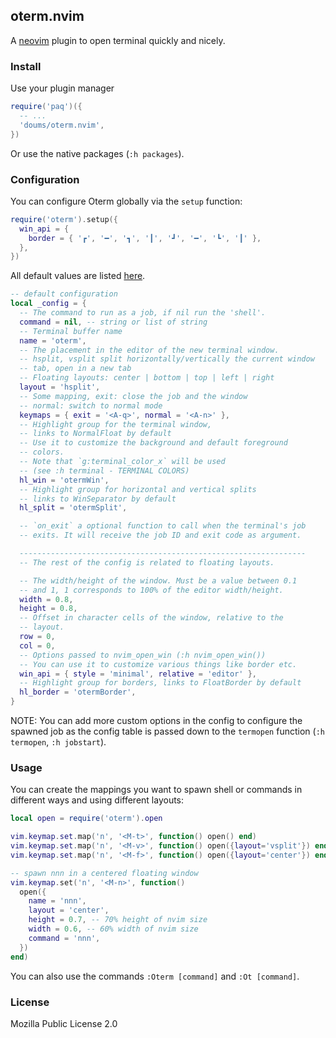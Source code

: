 ## oterm.nvim

A [neovim](https://neovim.io/) plugin to open terminal quickly and
nicely.

### Install

Use your plugin manager

```lua
require('paq')({
  -- ...
  'doums/oterm.nvim',
})
```

Or use the native packages (`:h packages`).

### Configuration

You can configure Oterm globally via the `setup` function:

```lua
require('oterm').setup({
  win_api = {
    border = { '┏', '━', '┓', '┃', '┛', '━', '┗', '┃' },
  },
})
```

All default values are listed
[here](https://github.com/doums/oterm.nvim/blob/main/lua/oterm/config.lua).

```lua
-- default configuration
local _config = {
  -- The command to run as a job, if nil run the 'shell'.
  command = nil, -- string or list of string
  -- Terminal buffer name
  name = 'oterm',
  -- The placement in the editor of the new terminal window.
  -- hsplit, vsplit split horizontally/vertically the current window
  -- tab, open in a new tab
  -- Floating layouts: center | bottom | top | left | right
  layout = 'hsplit',
  -- Some mapping, exit: close the job and the window
  -- normal: switch to normal mode
  keymaps = { exit = '<A-q>', normal = '<A-n>' },
  -- Highlight group for the terminal window,
  -- links to NormalFloat by default
  -- Use it to customize the background and default foreground 
  -- colors.
  -- Note that `g:terminal_color_x` will be used
  -- (see :h terminal - TERMINAL COLORS)
  hl_win = 'otermWin',
  -- Highlight group for horizontal and vertical splits
  -- links to WinSeparator by default
  hl_split = 'otermSplit',

  -- `on_exit` a optional function to call when the terminal's job
  -- exits. It will receive the job ID and exit code as argument.

  ----------------------------------------------------------------
  -- The rest of the config is related to floating layouts.

  -- The width/height of the window. Must be a value between 0.1
  -- and 1, 1 corresponds to 100% of the editor width/height.
  width = 0.8,
  height = 0.8,
  -- Offset in character cells of the window, relative to the
  -- layout.
  row = 0,
  col = 0,
  -- Options passed to nvim_open_win (:h nvim_open_win())
  -- You can use it to customize various things like border etc.
  win_api = { style = 'minimal', relative = 'editor' },
  -- Highlight group for borders, links to FloatBorder by default
  hl_border = 'otermBorder',
}
```

NOTE: You can add more custom options in the config to configure
the spawned job as the config table is passed down to the
`termopen` function (`:h termopen`, `:h jobstart`).

### Usage

You can create the mappings you want to spawn shell or commands in
different ways and using different layouts:

```lua
local open = require('oterm').open

vim.keymap.set.map('n', '<M-t>', function() open() end)
vim.keymap.set.map('n', '<M-v>', function() open({layout='vsplit'}) end)
vim.keymap.set.map('n', '<M-f>', function() open({layout='center'}) end)

-- spawn nnn in a centered floating window
vim.keymap.set('n', '<M-n>', function()
  open({
    name = 'nnn',
    layout = 'center',
    height = 0.7, -- 70% height of nvim size
    width = 0.6, -- 60% width of nvim size
    command = 'nnn',
  })
end)
```

You can also use the commands `:Oterm [command]` and `:Ot [command]`.

### License

Mozilla Public License 2.0
